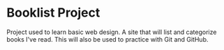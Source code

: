 # Booklist Project
Project used to learn basic web design.  A site that will list and categorize books I've read.  This will also be used to practice with Git and GitHub.
